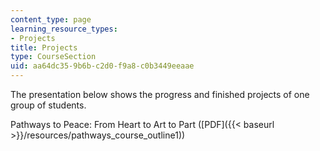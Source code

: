 ```yaml
---
content_type: page
learning_resource_types:
- Projects
title: Projects
type: CourseSection
uid: aa64dc35-9b6b-c2d0-f9a8-c0b3449eeaae
---
```


The presentation below shows the progress and finished projects of one group of students.

Pathways to Peace: From Heart to Art to Part ([PDF]({{< baseurl >}}/resources/pathways_course_outline1))